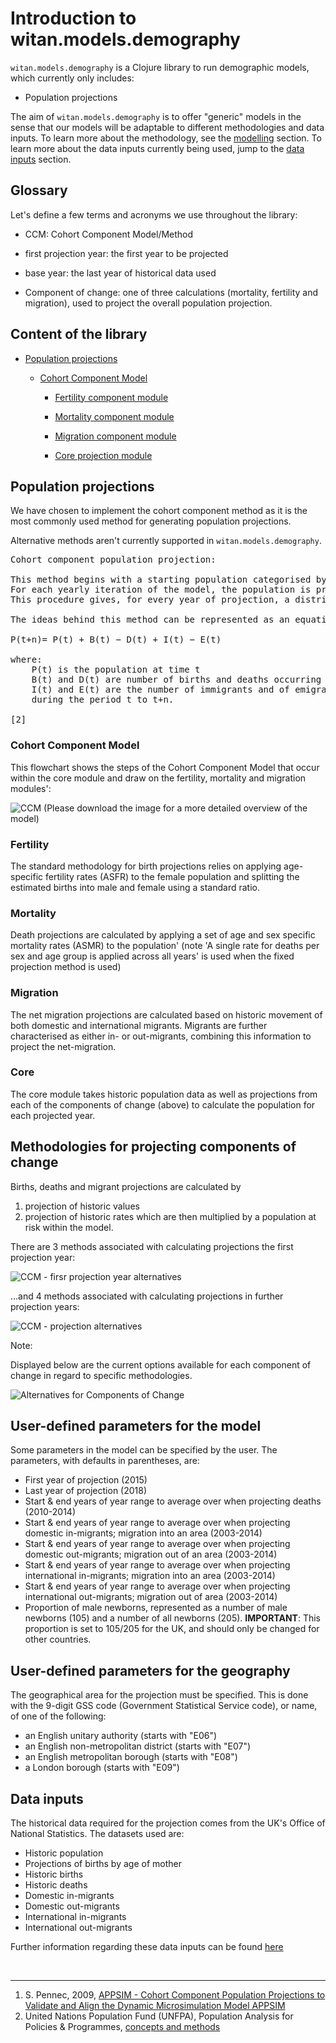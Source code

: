 # Introduction to witan.models.demography


`witan.models.demography` is a Clojure library to run demographic models, which currently only includes:

* Population projections

The aim of `witan.models.demography` is to offer "generic" models in the sense that our models will be adaptable to different methodologies and data inputs. To learn more about the methodology, see the [modelling](#trend-based-cohort-component-model) section. To learn more about the data inputs currently being used, jump to the [data inputs](#data-inputs) section.

## Glossary
Let's define a few terms and acronyms we use throughout the library:

* CCM: Cohort Component Model/Method

* first projection year: the first year to be projected

* base year: the last year of historical data used

* Component of change: one of three calculations (mortality, fertility and migration), used to project the overall population projection.


## Content of the library
* [Population projections](#population-projections)
  - [Cohort Component Model](#cohort-component-model)

	* [Fertility component module](#fertility)

	* [Mortality component module](#mortality)

	* [Migration component module](#migration)

    * [Core projection module](#core)


## Population projections

We have chosen to implement the cohort component method as it is the most commonly used method for generating population projections.

Alternative methods aren't currently supported in `witan.models.demography`.

<pre>Cohort component population projection:

This method begins with a starting population categorised by age and sex.
For each yearly iteration of the model, the population is projected by applying assumptions regarding mortality, fertility and migration.
This procedure gives, for every year of projection, a distribution of the population by age and sex. [1]

The ideas behind this method can be represented as an equation:

P(t+n)= P(t) + B(t) − D(t) + I(t) − E(t)

where:
    P(t) is the population at time t
    B(t) and D(t) are number of births and deaths occurring between t and t+n.
    I(t) and E(t) are the number of immigrants and of emigrants from the area
    during the period t to t+n.

[2]
</pre>


### Cohort Component Model

This flowchart shows the steps of the Cohort Component Model that occur within the core module and draw on the fertility, mortality and migration modules':

![CCM](images/CCM_flowchart.png)
(Please download the image for a more detailed overview of the model)


### Fertility

The standard methodology for birth projections relies on applying age-specific fertility rates (ASFR) to the female population and splitting the estimated births into male and female using a standard ratio.

### Mortality

Death projections are calculated by applying a set of age and sex specific mortality rates (ASMR) to the population' (note 'A single rate for deaths per sex and age group is applied across all years' is used when the fixed projection method is used)

### Migration

The net migration projections are calculated based on historic movement of both domestic and international migrants. Migrants are further characterised as either in- or out-migrants, combining this information to project the
net-migration.

### Core
The core module takes historic population data as well as projections from each of the components of change (above) to calculate the  population for each projected year.

## Methodologies for projecting components of change

Births, deaths and migrant projections are calculated by
1. projection of historic values
2. projection of historic rates which are then multiplied by a population at risk within the model.

There are 3 methods associated with calculating projections the first projection year:

![CCM - firsr projection year alternatives](images/First_projection_year_projection_alternatives.png)

...and 4 methods associated with calculating projections in further projection years:

![CCM - projection alternatives](images/Component_projection_alternatives.png)

Note:

Displayed below are the current options available for each component of change in regard to specific methodologies.

![Alternatives for Components of Change](images/alternatives_for_Coc.png)

## User-defined parameters for the model

Some parameters in the model can be specified by the user. The parameters, with defaults in parentheses, are:

* First year of projection (2015)
* Last year of projection (2018)
* Start & end years of year range to average over when projecting deaths (2010-2014)
* Start & end years of year range to average over when projecting domestic in-migrants; migration into an area (2003-2014)
* Start & end years of year range to average over when projecting domestic out-migrants; migration out of an area (2003-2014)
* Start & end years of year range to average over when projecting international in-migrants; migration into an area (2003-2014)
* Start & end years of year range to average over when projecting international out-migrants; migration out of area (2003-2014)
* Proportion of male newborns, represented as a number of male newborns (105) and a number of all newborns (205). **IMPORTANT**: This proportion is set to 105/205 for the UK, and should only be changed for other countries.

## User-defined parameters for the geography

The geographical area for the projection must be specified. This is done with the 9-digit GSS code (Government Statistical Service code), or name, of one of the following:

  * an English unitary authority (starts with "E06")
  * an English non-metropolitan district (starts with "E07")
  * an English metropolitan borough (starts with "E08")
  * a London borough (starts with "E09")


## Data inputs

The historical data required for the projection comes from the UK's Office of National Statistics. The datasets used are:

* Historic population
* Projections of births by age of mother
* Historic births
* Historic deaths
* Domestic in-migrants
* Domestic out-migrants
* International in-migrants
* International out-migrants

Further information regarding these data inputs can be found [here](https://github.com/MastodonC/witan.models.demography/blob/master/doc/Data_sources.csv)

<br>

___
1. S. Pennec, 2009, [APPSIM - Cohort Component Population Projections to Validate and Align the Dynamic Microsimulation Model APPSIM](http://www.natsem.canberra.edu.au/publications/?publication=appsim-cohort-component-population-projections-to-validate-and-align-the-dynamic-microsimulation-model-appsim)
2. United Nations Population Fund (UNFPA), Population Analysis for Policies & Programmes, [concepts and methods](http://papp.iussp.org/sessions/papp101_s10/PAPP101_s10_060_010.html)
